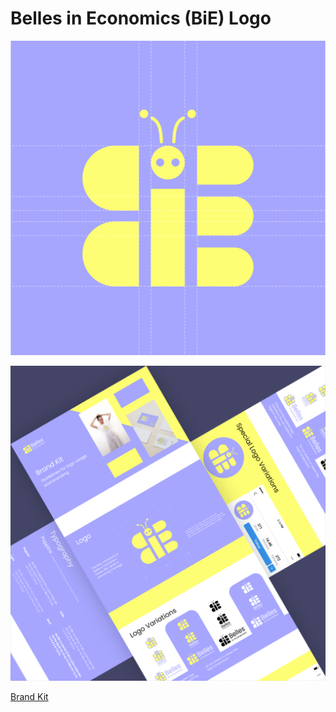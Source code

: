 # Belles in Economics (BiE) Logo

![BiE Logo](https://github.com/flyingfisch/belles-in-economics-logo/blob/main/exports/social-media/Instagram%20post%20-%20geometry@2x.png?raw=true)

![Belles in Economics logo glamor shot](https://github.com/flyingfisch/belles-in-economics-logo/blob/main/exports/social-media/marks-instagram-announcement-style-guide.png?raw=true)

[Brand Kit](https://github.com/flyingfisch/belles-in-economics-logo/blob/main/exports/belles-in-economics-brand-kit/bie-brand-kit.pdf)
